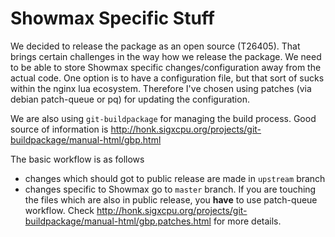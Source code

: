 # Showmax Specific Stuff

We decided to release the package as an open source (T26405). That brings certain challenges in the way how we release the package. We need to be able to store Showmax specific changes/configuration away from the actual code. One option is to have a configuration file, but that sort of sucks within the nginx lua ecosystem. Therefore I've chosen using patches (via debian patch-queue or pq) for updating the configuration.

We are also using `git-buildpackage` for managing the build process. Good source of information is http://honk.sigxcpu.org/projects/git-buildpackage/manual-html/gbp.html

The basic workflow is as follows
  - changes which should got to public release are made in `upstream` branch
  - changes specific to Showmax go to `master` branch. If you are touching the files which are also in public release, you **have** to use patch-queue workflow. Check http://honk.sigxcpu.org/projects/git-buildpackage/manual-html/gbp.patches.html for more details.
